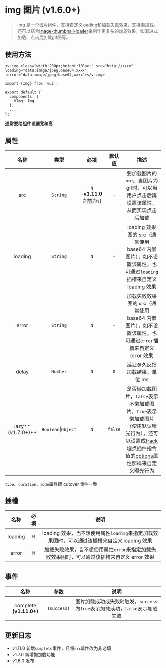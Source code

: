 # img 图片 (v1.6.0+)

> img 是一个图片组件，支持自定义loading和加载失败效果，支持懒加载。还可以结合[image-thumbnail-loader](https://gitlab.vmic.xyz/game-fed/image-thumbnail-loader)来制作更复杂的加载效果，如渐进式加载、点击后加载gif图等。

## 使用方法

```
<v-img class="width:200px;height:100px;" src="http://xxxx" loading="data:image/jpeg;base64,xxxx" :error="data:image/jpeg;base64,xxxx"></v-img>
```

```
import {Img} from 'vui';

export default {
  components: {
    VImg: Img
  },
  ...
};
```

**通常要给组件设置宽和高**

## 属性

|       名称        |          类型           |            必填            | 默认值  |                                                                                                         描述                                                                                                          |
| :---------------: | :---------------------: | :------------------------: | :-----: | :-------------------------------------------------------------------------------------------------------------------------------------------------------------------------------------------------------------------: |
|        src        |        `String`         | `N` (**v1.11.0**之前为`Y`) |   `-`   |                                                                   要加载图片的src。当图片为gif时，可以当用户点击后再设置该属性，从而实现点击后加载                                                                    |
|      loading      |        `String`         |            `N`             |   `-`   |                                                     loading 效果图的 src（通常使用 base64 内嵌图片），如不设置该属性，也可通过`loading`插槽来自定义 loading 效果                                                      |
|       error       |        `String`         |            `N`             |   `-`   |                                                       加载失败效果图的 src（通常使用 base64 内嵌图片），如不设置该属性，也可通过`error`插槽来自定义 error 效果                                                        |
|       delay       |        `Number`         |            `N`             |   `0`   |                                                                                             延迟多久反馈加载结果，单位 ms                                                                                             |
| lazy**(v1.7.0+)** | `Boolean`&#124;`Object` |            `N`             | `false` | 是否懒加载图片，`false`表示不懒加载图片，`true`表示懒加载图片（使用默认曝光行为），还可以设置成[track](/src/plugins/track/?id=指令值)埋点插件指令值的[options](/src/plugins/track/?id=指令值)属性那样来自定义曝光行为 |

`type`、`duration`、`mode`属性跟 cutover 组件一致

## 插槽

|  名称   | 必填  |                                             说明                                             |
| :-----: | :---: | :------------------------------------------------------------------------------------------: |
| loading |  `N`  | loading 效果，当不想使用属性`loading`来指定加载效果图时，可以通过该插槽来自定义 loading 效果 |
|  error  |  `N`  | 加载失败效果，当不想使用属性`error`来指定加载失败效果图时，可以通过该插槽来自定义 error 效果 |

## 事件

|          名称           |    参数     |                                     说明                                     |
| :---------------------: | :---------: | :--------------------------------------------------------------------------: |
| complete **(v1.11.0+)** | (`success`) | 图片加载成功或失败时触发，`success`为`true`表示加载成功，`false`表示加载失败 |

## 更新日志

- v1.11.0 新增`complete`事件，且将`src`属性改为非必填
- v1.7.0 新增懒加载功能
- v1.6.0 发布
